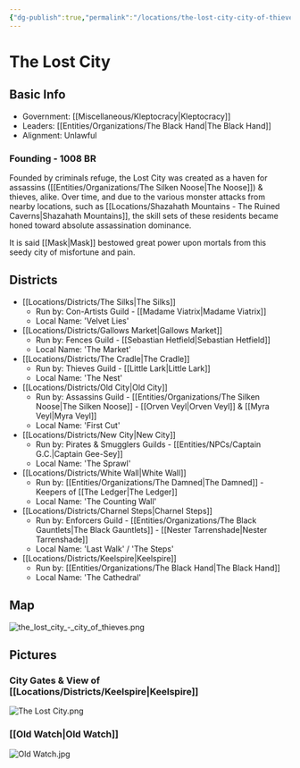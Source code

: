 ```yaml
---
{"dg-publish":true,"permalink":"/locations/the-lost-city-city-of-thieves/","tags":["City","Lore"]}
---
```


# The Lost City
## Basic Info
- Government: [[Miscellaneous/Kleptocracy\|Kleptocracy]]
- Leaders: [[Entities/Organizations/The Black Hand\|The Black Hand]]
- Alignment: Unlawful

### Founding - 1008 BR
Founded by criminals refuge, the Lost City was created as a haven for assassins ([[Entities/Organizations/The Silken Noose\|The Noose]]) & thieves, alike. Over time, and due to the various monster attacks from nearby locations, such as [[Locations/Shazahath Mountains - The Ruined Caverns\|Shazahath Mountains]], the skill sets of these residents became honed toward absolute assassination dominance.

It is said [[Mask\|Mask]] bestowed great power upon mortals from this seedy city of misfortune and pain.
## Districts
- [[Locations/Districts/The Silks\|The Silks]]
	- Run by: Con-Artists Guild - [[Madame Viatrix\|Madame Viatrix]]
	- Local Name: 'Velvet Lies'
- [[Locations/Districts/Gallows Market\|Gallows Market]]
	- Run by: Fences Guild - [[Sebastian Hetfield\|Sebastian Hetfield]]
	- Local Name: 'The Market'
- [[Locations/Districts/The Cradle\|The Cradle]]
	- Run by: Thieves Guild - [[Little Lark\|Little Lark]]
	- Local Name: 'The Nest'
- [[Locations/Districts/Old City\|Old City]]
	- Run by: Assassins Guild - [[Entities/Organizations/The Silken Noose\|The Silken Noose]] - [[Orven Veyl\|Orven Veyl]] & [[Myra Veyl\|Myra Veyl]]
	- Local Name: 'First Cut'
- [[Locations/Districts/New City\|New City]]
	- Run by: Pirates & Smugglers Guilds - [[Entities/NPCs/Captain G.C.\|Captain Gee-Sey]]
	- Local Name: 'The Sprawl'
- [[Locations/Districts/White Wall\|White Wall]]
	- Run by: [[Entities/Organizations/The Damned\|The Damned]] - Keepers of [[The Ledger\|The Ledger]]
	- Local Name: 'The Counting Wall'
- [[Locations/Districts/Charnel Steps\|Charnel Steps]]
	- Run by: Enforcers Guild - [[Entities/Organizations/The Black Gauntlets\|The Black Gauntlets]] - [[Nester Tarrenshade\|Nester Tarrenshade]]
	- Local Name: 'Last Walk' / 'The Steps'
- [[Locations/Districts/Keelspire\|Keelspire]]
	- Run by: [[Entities/Organizations/The Black Hand\|The Black Hand]]
	- Local Name: 'The Cathedral'

## Map

![the_lost_city_-_city_of_thieves.png](/img/user/Pictures/the_lost_city_-_city_of_thieves.png)

## Pictures
### City Gates & View of [[Locations/Districts/Keelspire\|Keelspire]]
![The Lost City.png](/img/user/Pictures/The%20Lost%20City.png)
### [[Old Watch\|Old Watch]]
![Old Watch.jpg](/img/user/Pictures/Old%20Watch.jpg)